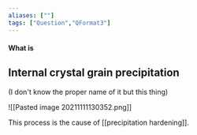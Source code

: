 ```yaml
---
aliases: [""]
tags: ["Question","QFormat3"]
---
```


#### What is
## Internal crystal grain precipitation
(I don't know the proper name of it but this thing)

![[Pasted image 20211111130352.png]]

This process is the cause of [[precipitation hardening]].